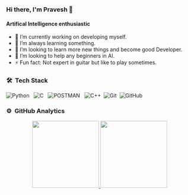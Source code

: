 ### Hi there, I'm Pravesh 👋

#### Artifical Intelligence enthusiastic 

- 🔭 I’m currently working on developing myself.
- 🌱 I’m always learning something.
- 👯 I’m looking to learn more new things and become good Developer.
- 🤔 I’m looking to help any beginners in AI.
- ⚡ Fun fact: Not expert in guitar but like to play sometimes.

### 🛠 &nbsp;Tech Stack

![Python](https://img.shields.io/badge/-Python-05122A?style=flat&logo=Java&logoColor=FFA518)&nbsp;&nbsp;
![C](https://img.shields.io/badge/-C-05122A?style=flat&logo=C&logoColor=A8B9CC)&nbsp;&nbsp;
![POSTMAN](https://img.shields.io/badge/-POSTMAN-white?style=flat&logo=postman&logoColor=red)&nbsp;&nbsp;
![C++](https://img.shields.io/badge/-C++-05122A?style=flat&logo=C%2B%2B&logoColor=00599C)&nbsp;
![Git](https://img.shields.io/badge/-Git-05122A?style=flat&logo=git)&nbsp;
![GitHub](https://img.shields.io/badge/-GitHub-05122A?style=flat&logo=github)&nbsp;
<!-- ![Markdown](https://img.shields.io/badge/-Markdown-05122A?style=flat&logo=markdown)\ -->
<!-- ![RStudio](https://img.shields.io/badge/-RStudio-05122A?style=flat&logo=rstudio)&nbsp; -->
<!-- ![Eclipse](https://img.shields.io/badge/-Eclipse-05122A?style=flat&logo=eclipse-ide&logoColor=2C2255)\ -->
<!-- ![Illustrator](https://img.shields.io/badge/-Illustrator-05122A?style=flat&logo=adobe-illustrator)&nbsp; -->
<!-- ![Photoshop](https://img.shields.io/badge/-Photoshop-05122A?style=flat&logo=adobe-photoshop)&nbsp; -->
<!-- ![InDesign](https://img.shields.io/badge/-InDesign-05122A?style=flat&logo=adobe-indesign) -->

### ⚙️ &nbsp;GitHub Analytics

<p align="center">
<a href="https://github.com/pravesh22">
  <img height="180em" src="https://github-readme-stats-eight-theta.vercel.app/api?username=pravesh22&show_icons=true&theme=algolia&include_all_commits=true&count_private=true"/>
  <img height="180em" src="https://github-readme-stats-eight-theta.vercel.app/api/top-langs/?username=pravesh22&layout=compact&langs_count=8&theme=algolia"/>
</a>
</p>
